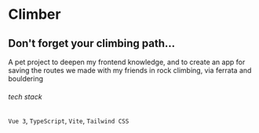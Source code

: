 # Climber

## Don't forget your climbing path...

A pet project to deepen my frontend knowledge, and to create an app for
saving the routes we made with my friends in rock climbing, via ferrata and bouldering

###### tech stack

`Vue 3`, `TypeScript`, `Vite`, `Tailwind CSS` 
